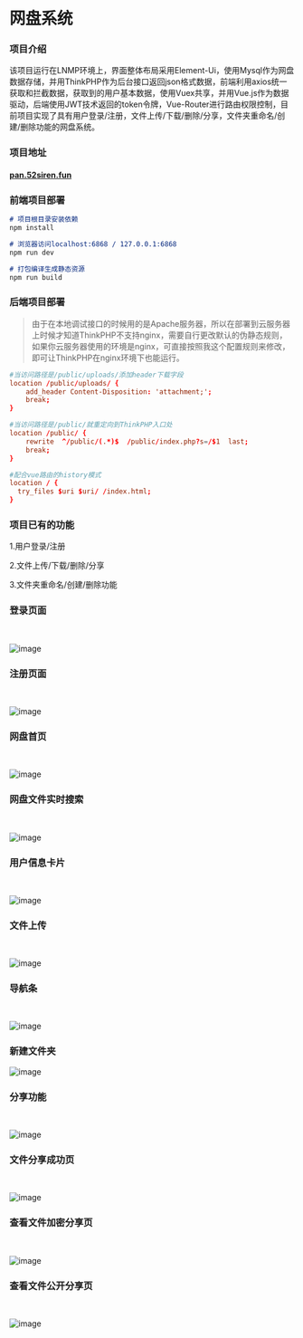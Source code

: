 # 网盘系统

### 项目介绍
该项目运行在LNMP环境上，界面整体布局采用Element-Ui，使用Mysql作为网盘数据存储，并用ThinkPHP作为后台接口返回json格式数据，前端利用axios统一获取和拦截数据，获取到的用户基本数据，使用Vuex共享，并用Vue.js作为数据驱动，后端使用JWT技术返回的token令牌，Vue-Router进行路由权限控制，目前项目实现了具有用户登录/注册，文件上传/下载/删除/分享，文件夹重命名/创建/删除功能的网盘系统。

### 项目地址
#### <a href="http://pan.52siren.fun" target="_blank" title="网盘系统">pan.52siren.fun</a>


### 前端项目部署
``` md
# 项目根目录安装依赖
npm install

# 浏览器访问localhost:6868 / 127.0.0.1:6868
npm run dev

# 打包编译生成静态资源
npm run build
```
### 后端项目部署
> 由于在本地调试接口的时候用的是Apache服务器，所以在部署到云服务器上时候才知道ThinkPHP不支持nginx，需要自行更改默认的伪静态规则，如果你云服务器使用的环境是nginx，可直接按照我这个配置规则来修改，即可让ThinkPHP在nginx环境下也能运行。

```nginx.conf
#当访问路径是/public/uploads/添加header下载字段
location /public/uploads/ {
    add_header Content-Disposition: 'attachment;';
    break;
}

#当访问路径是/public/就重定向到ThinkPHP入口处
location /public/ {
    rewrite  ^/public/(.*)$  /public/index.php?s=/$1  last;
    break;
}

#配合vue路由的history模式
location / {
  try_files $uri $uri/ /index.html;
}

```


### 项目已有的功能

1.用户登录/注册

2.文件上传/下载/删除/分享

3.文件夹重命名/创建/删除功能

### 登录页面
<br />

![image](https://gitee.com/bean6/netdisk/raw/master/md-img/%E5%9B%BE%E7%89%871.png)

### 注册页面
<br />

![image](https://gitee.com/bean6/netdisk/raw/master/md-img/%E5%9B%BE%E7%89%872.png)

### 网盘首页
<br />

![image](https://gitee.com/bean6/netdisk/raw/master/md-img/%E5%9B%BE%E7%89%873.png)

### 网盘文件实时搜索
<br />

![image](https://gitee.com/bean6/netdisk/raw/master/md-img/%E5%9B%BE%E7%89%874-1.png)

### 用户信息卡片
<br />

![image](https://gitee.com/bean6/netdisk/raw/master/md-img/%E5%9B%BE%E7%89%874-2.png)

### 文件上传
<br />

![image](https://gitee.com/bean6/netdisk/raw/master/md-img/%E5%9B%BE%E7%89%875.png)

### 导航条
<br />

![image](https://gitee.com/bean6/netdisk/raw/master/md-img/%E5%9B%BE%E7%89%876.png)

### 新建文件夹

![image](https://gitee.com/bean6/netdisk/raw/master/md-img/%E5%9B%BE%E7%89%877.png)

### 分享功能
<br />

![image](https://gitee.com/bean6/netdisk/raw/master/md-img/%E5%9B%BE%E7%89%878.png)

### 文件分享成功页
<br />

![image](https://gitee.com/bean6/netdisk/raw/master/md-img/%E5%9B%BE%E7%89%879.png)

### 查看文件加密分享页
<br />

![image](https://gitee.com/bean6/netdisk/raw/master/md-img/%E5%9B%BE%E7%89%8710.png)

### 查看文件公开分享页
<br />

![image](https://gitee.com/bean6/netdisk/raw/master/md-img/%E5%9B%BE%E7%89%8711.png)